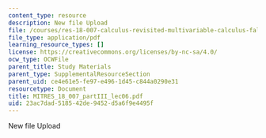 ```yaml
---
content_type: resource
description: New file Upload
file: /courses/res-18-007-calculus-revisited-multivariable-calculus-fall-2011/23ac7dad518542de9452d5a6f9e4495f_MITRES_18_007_partIII_lec06.pdf
file_type: application/pdf
learning_resource_types: []
license: https://creativecommons.org/licenses/by-nc-sa/4.0/
ocw_type: OCWFile
parent_title: Study Materials
parent_type: SupplementalResourceSection
parent_uid: ce4e61e5-fe97-e496-1d45-c844a0290e31
resourcetype: Document
title: MITRES_18_007_partIII_lec06.pdf
uid: 23ac7dad-5185-42de-9452-d5a6f9e4495f
---
```

New file Upload